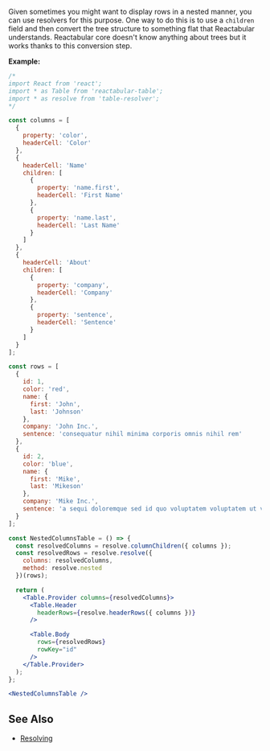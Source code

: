 Given sometimes you might want to display rows in a nested manner, you can use resolvers for this purpose. One way to do this is to use a `children` field and then convert the tree structure to something flat that Reactabular understands. Reactabular core doesn't know anything about trees but it works thanks to this conversion step.

**Example:**

```jsx
/*
import React from 'react';
import * as Table from 'reactabular-table';
import * as resolve from 'table-resolver';
*/

const columns = [
  {
    property: 'color',
    headerCell: 'Color'
  },
  {
    headerCell: 'Name'
    children: [
      {
        property: 'name.first',
        headerCell: 'First Name'
      },
      {
        property: 'name.last',
        headerCell: 'Last Name'
      }
    ]
  },
  {
    headerCell: 'About'
    children: [
      {
        property: 'company',
        headerCell: 'Company'
      },
      {
        property: 'sentence',
        headerCell: 'Sentence'
      }
    ]
  }
];

const rows = [
  {
    id: 1,
    color: 'red',
    name: {
      first: 'John',
      last: 'Johnson'
    },
    company: 'John Inc.',
    sentence: 'consequatur nihil minima corporis omnis nihil rem'
  },
  {
    id: 2,
    color: 'blue',
    name: {
      first: 'Mike',
      last: 'Mikeson'
    },
    company: 'Mike Inc.',
    sentence: 'a sequi doloremque sed id quo voluptatem voluptatem ut voluptatibus'
  }
];

const NestedColumnsTable = () => {
  const resolvedColumns = resolve.columnChildren({ columns });
  const resolvedRows = resolve.resolve({
    columns: resolvedColumns,
    method: resolve.nested
  })(rows);

  return (
    <Table.Provider columns={resolvedColumns}>
      <Table.Header
        headerRows={resolve.headerRows({ columns })}
      />

      <Table.Body
        rows={resolvedRows}
        rowKey="id"
      />
    </Table.Provider>
  );
};

<NestedColumnsTable />
```

## See Also

* [Resolving](/resolving)
